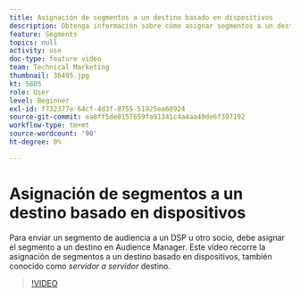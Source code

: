 ```yaml
---
title: Asignación de segmentos a un destino basado en dispositivos
description: Obtenga información sobre cómo asignar segmentos a un destino basado en dispositivos, también conocido como destino _servidor a servidor_ . Para enviar un segmento de audiencia a un DSP u otro socio, debe asignar el segmento a un destino en Audience Manager.
feature: Segments
topics: null
activity: use
doc-type: feature video
team: Technical Marketing
thumbnail: 36495.jpg
kt: 5805
role: User
level: Beginner
exl-id: f732377e-64cf-4d3f-8755-51925ea60924
source-git-commit: ea8ff5de0157659fa91341c4a4aa49de6f397192
workflow-type: tm+mt
source-wordcount: '90'
ht-degree: 0%

---
```


# Asignación de segmentos a un destino basado en dispositivos

Para enviar un segmento de audiencia a un DSP u otro socio, debe asignar el segmento a un destino en Audience Manager. Este vídeo recorre la asignación de segmentos a un destino basado en dispositivos, también conocido como _servidor a servidor_ destino.

>[!VIDEO](https://video.tv.adobe.com/v/36495/?quality=12&learn=on)
